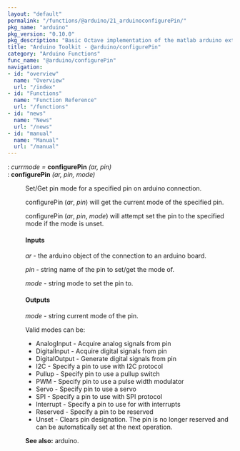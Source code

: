 ```yaml
---
layout: "default"
permalink: "/functions/@arduino/21_arduinoconfigurePin/"
pkg_name: "arduino"
pkg_version: "0.10.0"
pkg_description: "Basic Octave implementation of the matlab arduino extension,  allowing communication to a programmed arduino board to control its  hardware."
title: "Arduino Toolkit - @arduino/configurePin"
category: "Arduino Functions"
func_name: "@arduino/configurePin"
navigation:
- id: "overview"
  name: "Overview"
  url: "/index"
- id: "Functions"
  name: "Function Reference"
  url: "/functions"
- id: "news"
  name: "News"
  url: "/news"
- id: "manual"
  name: "Manual"
  url: "/manual"
---
```

<dl class="def">
<dt id="index-configurePin"><span class="category">: </span><span><em><var>currmode</var> =</em> <strong>configurePin</strong> <em>(<var>ar</var>, <var>pin</var>)</em><a href='#index-configurePin' class='copiable-anchor'></a></span></dt>
<dt id="index-configurePin-1"><span class="category">: </span><span><em></em> <strong>configurePin</strong> <em>(<var>ar</var>, <var>pin</var>, <var>mode</var>)</em><a href='#index-configurePin-1' class='copiable-anchor'></a></span></dt>
<dd><p>Set/Get pin mode for a specified pin on arduino connection.
</p>
<p>configurePin (<var>ar</var>, <var>pin</var>) will get the current mode of the specified pin.
</p>
<p>configurePin (<var>ar</var>, <var>pin</var>, <var>mode</var>) will attempt set the pin to the specified
 mode if the mode is unset.
</p>
<span id="Inputs"></span><h4 class="subsubheading">Inputs</h4>
<p><var>ar</var> - the arduino object of the connection to an arduino board.
</p>
<p><var>pin</var> - string name of the pin to set/get the mode of.
</p>
<p><var>mode</var> - string mode to set the pin to.
</p>
<span id="Outputs"></span><h4 class="subsubheading">Outputs</h4>
<p><var>mode</var> - string current mode of the pin.
</p>
<p>Valid modes can be:
 </p><ul>
<li> AnalogInput
 - Acquire analog signals from pin
 </li><li> DigitalInput
 - Acquire digital signals from pin
 </li><li> DigitalOutput
 - Generate digital signals from pin
 </li><li> I2C
 - Specify a pin to use with I2C protocol
 </li><li> Pullup
 - Specify pin to use a pullup switch
 </li><li> PWM
 - Specify pin to use a pulse width modulator
 </li><li> Servo 
 - Specify pin to use a servo
 </li><li> SPI
 - Specify a pin to use with SPI protocol
 </li><li> Interrupt
 - Specify a pin to use for with interrupts
 </li><li> Reserved
 - Specify a pin to be reserved
 </li><li> Unset
 - Clears pin designation. The pin is no longer reserved and can be automatically
 set at the next operation.
 </li></ul>


<p><strong>See also:</strong> arduino.
</p>
</dd></dl>